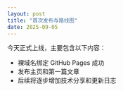 ```yaml
---
layout: post
title: "首次发布与路线图"
date: 2025-09-05
---
```


今天正式上线，主要包含以下内容：

- 裸域名绑定 GitHub Pages 成功
- 发布主页和第一篇文章
- 后续将逐步增加技术分享和更新日志
